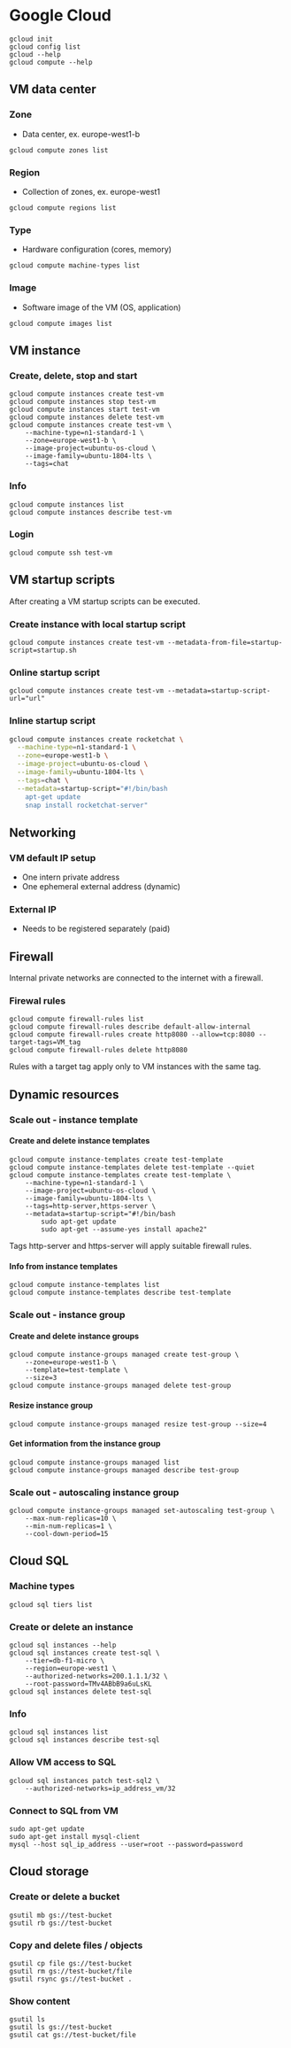 # Google Cloud
```
gcloud init
gcloud config list
gcloud --help
gcloud compute --help
``` 

## VM data center
### Zone
- Data center, ex. europe-west1-b
```
gcloud compute zones list
```

### Region
- Collection of zones, ex. europe-west1
```
gcloud compute regions list
```

### Type
- Hardware configuration (cores, memory)
```
gcloud compute machine-types list
```

### Image
- Software image of the VM (OS, application)
```
gcloud compute images list
```

## VM instance
### Create, delete, stop and start
```
gcloud compute instances create test-vm
gcloud compute instances stop test-vm
gcloud compute instances start test-vm
gcloud compute instances delete test-vm
gcloud compute instances create test-vm \
    --machine-type=n1-standard-1 \
    --zone=europe-west1-b \
    --image-project=ubuntu-os-cloud \
    --image-family=ubuntu-1804-lts \
    --tags=chat
```

### Info
```
gcloud compute instances list
gcloud compute instances describe test-vm
```

### Login
```
gcloud compute ssh test-vm
```

## VM startup scripts
After creating a VM startup scripts can be executed.

### Create instance with local startup script
```
gcloud compute instances create test-vm --metadata-from-file=startup-script=startup.sh
```

### Online startup script
```
gcloud compute instances create test-vm --metadata=startup-script-url="url"
```

### Inline startup script
```bash
gcloud compute instances create rocketchat \
  --machine-type=n1-standard-1 \
  --zone=europe-west1-b \
  --image-project=ubuntu-os-cloud \
  --image-family=ubuntu-1804-lts \
  --tags=chat \
  --metadata=startup-script="#!/bin/bash
    apt-get update
    snap install rocketchat-server"
```

## Networking
### VM default IP setup

- One intern private address
- One ephemeral external address (dynamic)

### External IP

- Needs to be registered separately (paid)

## Firewall
Internal private networks are connected to the internet with a firewall.

### Firewal rules
```
gcloud compute firewall-rules list
gcloud compute firewall-rules describe default-allow-internal
gcloud compute firewall-rules create http8080 --allow=tcp:8080 --target-tags=VM_tag
gcloud compute firewall-rules delete http8080
```
Rules with a target tag apply only to VM instances with the same tag.

## Dynamic resources

### Scale out - instance template

#### Create and delete instance templates
```
gcloud compute instance-templates create test-template
gcloud compute instance-templates delete test-template --quiet
gcloud compute instance-templates create test-template \
    --machine-type=n1-standard-1 \
    --image-project=ubuntu-os-cloud \
    --image-family=ubuntu-1804-lts \
    --tags=http-server,https-server \
    --metadata=startup-script="#!/bin/bash
        sudo apt-get update
        sudo apt-get --assume-yes install apache2"
```
Tags http-server and https-server will apply suitable firewall rules. 

#### Info from instance templates
```
gcloud compute instance-templates list
gcloud compute instance-templates describe test-template
```

### Scale out - instance group

#### Create and delete instance groups
```
gcloud compute instance-groups managed create test-group \
    --zone=europe-west1-b \
    --template=test-template \
    --size=3 
gcloud compute instance-groups managed delete test-group
```

#### Resize instance group
```
gcloud compute instance-groups managed resize test-group --size=4
```

#### Get information from the instance group
```
gcloud compute instance-groups managed list
gcloud compute instance-groups managed describe test-group
```

### Scale out - autoscaling instance group
```
gcloud compute instance-groups managed set-autoscaling test-group \
    --max-num-replicas=10 \
    --min-num-replicas=1 \
    --cool-down-period=15
```

## Cloud SQL
### Machine types
```
gcloud sql tiers list
```

### Create or delete an instance 
```
gcloud sql instances --help
gcloud sql instances create test-sql \
    --tier=db-f1-micro \
    --region=europe-west1 \
    --authorized-networks=200.1.1.1/32 \
    --root-password=TMv4ABbB9a6uLsKL
gcloud sql instances delete test-sql
```

### Info
```
gcloud sql instances list
gcloud sql instances describe test-sql
```

### Allow VM access to SQL
```
gcloud sql instances patch test-sql2 \
    --authorized-networks=ip_address_vm/32
```

### Connect to SQL from VM
```
sudo apt-get update
sudo apt-get install mysql-client
mysql --host sql_ip_address --user=root --password=password
```

## Cloud storage
### Create or delete a bucket
```
gsutil mb gs://test-bucket
gsutil rb gs://test-bucket
```

### Copy and delete files / objects
```
gsutil cp file gs://test-bucket
gsutil rm gs://test-bucket/file
gsutil rsync gs://test-bucket .
```

 ### Show content
 ```
gsutil ls
gsutil ls gs://test-bucket
gsutil cat gs://test-bucket/file
```
